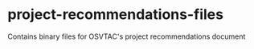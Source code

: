 # project-recommendations-files
Contains binary files for OSVTAC's project recommendations document
